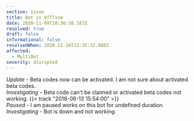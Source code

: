 ```yaml
---
section: issue
title: Bot is Offline
date: 2020-11-09T10:36:18.183Z
resolved: true
draft: false
informational: false
resolvedWhen: 2020-12-16T22:35:32.608Z
affected:
  - MultiBot
severity: disrupted
---
```

*Update -* Beta codes now can be activated. I am not sure about activated beta codes.\
*Investigating -* Beta code can't be claimed or activated beta codes not working. {{< track "2018-06-13 15:54:00" >}}\
*Paused -* I am paused works on this bot for undefined duration.\
*Investigating* - Bot is down and not working.